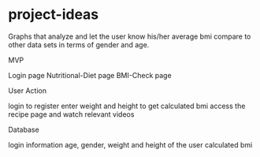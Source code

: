 # project-ideas
Graphs that analyze and let the user know his/her average bmi compare to other data sets in terms of gender and age. 

MVP

Login page
Nutritional-Diet page
BMI-Check page

User Action

login to register
enter weight and height to get calculated bmi 
access the recipe page and watch relevant videos 

Database 

login information
age, gender, weight and height of the user
calculated bmi











